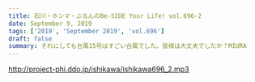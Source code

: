 ```yaml
---
title: 石川・ホンマ・ぶるんのBe-SIDE Your Life! vol.696-2
date: September 9, 2019
tags: ['2019', 'September 2019', 'vol.696']
draft: false
summary: それにしても台風15号はすごい台風でした。皆様は大丈夫でしたか？MIURA
---
```


http://project-phi.ddo.jp/ishikawa/ishikawa696_2.mp3